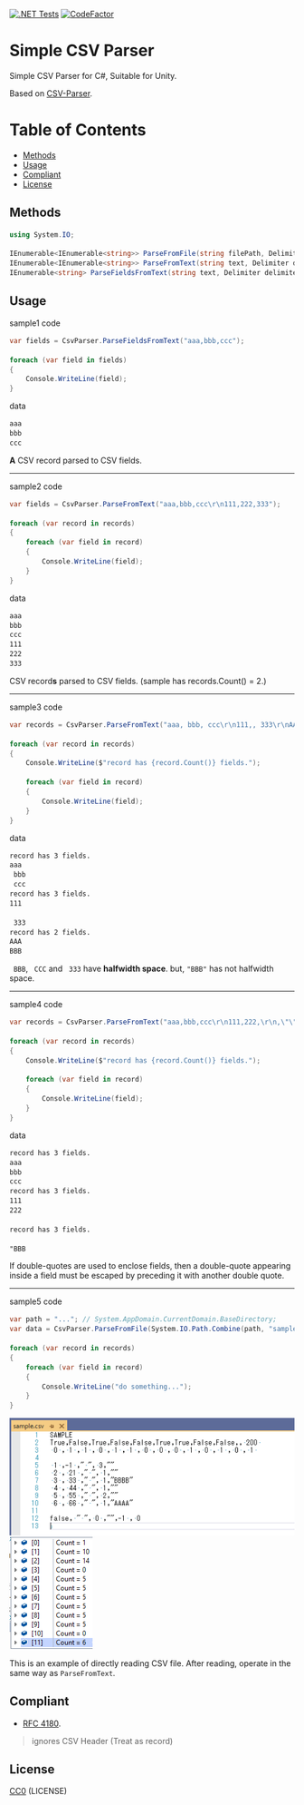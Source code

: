 [![.NET Tests](https://github.com/sh1ch/SimpleCsvParser/actions/workflows/dotnet-desktop.yml/badge.svg)](https://github.com/sh1ch/SimpleCsvParser/actions/workflows/dotnet-desktop.yml)
[![CodeFactor](https://www.codefactor.io/repository/github/sh1ch/simplecsvparser/badge)](https://www.codefactor.io/repository/github/sh1ch/simplecsvparser)

# Simple CSV Parser

Simple CSV Parser for C#, Suitable for Unity.

Based on [CSV-Parser](https://github.com/yutokun/CSV-Parser).


# Table of Contents

* [Methods](#Methods)
* [Usage](#Usage)
* [Compliant](#Compliant)
* [License](#License)


## Methods

```cs
using System.IO;

IEnumerable<IEnumerable<string>> ParseFromFile(string filePath, Delimiter delimiter = Delimiter.Comma, Encoding encoding = null);
IEnumerable<IEnumerable<string>> ParseFromText(string text, Delimiter delimiter = Delimiter.Comma);
IEnumerable<string> ParseFieldsFromText(string text, Delimiter delimiter = Delimiter.Comma);
```


## Usage

sample1 code

```cs
var fields = CsvParser.ParseFieldsFromText("aaa,bbb,ccc");

foreach (var field in fields)
{
    Console.WriteLine(field);
}
```

data

```txt
aaa
bbb
ccc
```

**A** CSV record parsed to CSV fields.

***

sample2 code

```cs
var fields = CsvParser.ParseFromText("aaa,bbb,ccc\r\n111,222,333");

foreach (var record in records)
{
    foreach (var field in record)
    {
        Console.WriteLine(field);
    }
}
```

data

```txt
aaa
bbb
ccc
111
222
333
```

CSV record**s** parsed to CSV fields. (sample has records.Count() = 2.)

***

sample3 code

```cs
var records = CsvParser.ParseFromText("aaa, bbb, ccc\r\n111,, 333\r\nAAA, \"BBB\"");

foreach (var record in records)
{
    Console.WriteLine($"record has {record.Count()} fields.");

    foreach (var field in record)
    {
        Console.WriteLine(field);
    }
}
```

data

```txt
record has 3 fields.
aaa
 bbb
 ccc
record has 3 fields.
111

 333
record has 2 fields.
AAA
BBB
```

` BBB`, ` CCC` and ` 333` have **halfwidth space**. but, `"BBB"` has not halfwidth space.

***

sample4 code

```cs
var records = CsvParser.ParseFromText("aaa,bbb,ccc\r\n111,222,\r\n,\"\"\"bbb\",");

foreach (var record in records)
{
    Console.WriteLine($"record has {record.Count()} fields.");

    foreach (var field in record)
    {
        Console.WriteLine(field);
    }
}

```

data

```txt
record has 3 fields.
aaa
bbb
ccc
record has 3 fields.
111
222

record has 3 fields.

"BBB

```

If double-quotes are used to enclose fields, then a double-quote appearing inside a field must be escaped by preceding it with another double quote.

***

sample5 code

```cs
var path = "..."; // System.AppDomain.CurrentDomain.BaseDirectory;
var data = CsvParser.ParseFromFile(System.IO.Path.Combine(path, "sample.csv"));

foreach (var record in records)
{
    foreach (var field in record)
    {
        Console.WriteLine("do something...");
    }
}

```

<img src="https://github.com/sh1ch/SimpleCsvParser/blob/images/txt-sample.png">
<img src="https://github.com/sh1ch/SimpleCsvParser/blob/images/txt-result.png">

This is an example of directly reading CSV file. After reading, operate in the same way as `ParseFromText`.


## Compliant

- [RFC 4180](http://www.ietf.org/rfc/rfc4180.txt).

> ignores CSV Header (Treat as record)


## License

[CC0](https://creativecommons.org/publicdomain/zero/1.0/) (LICENSE)
